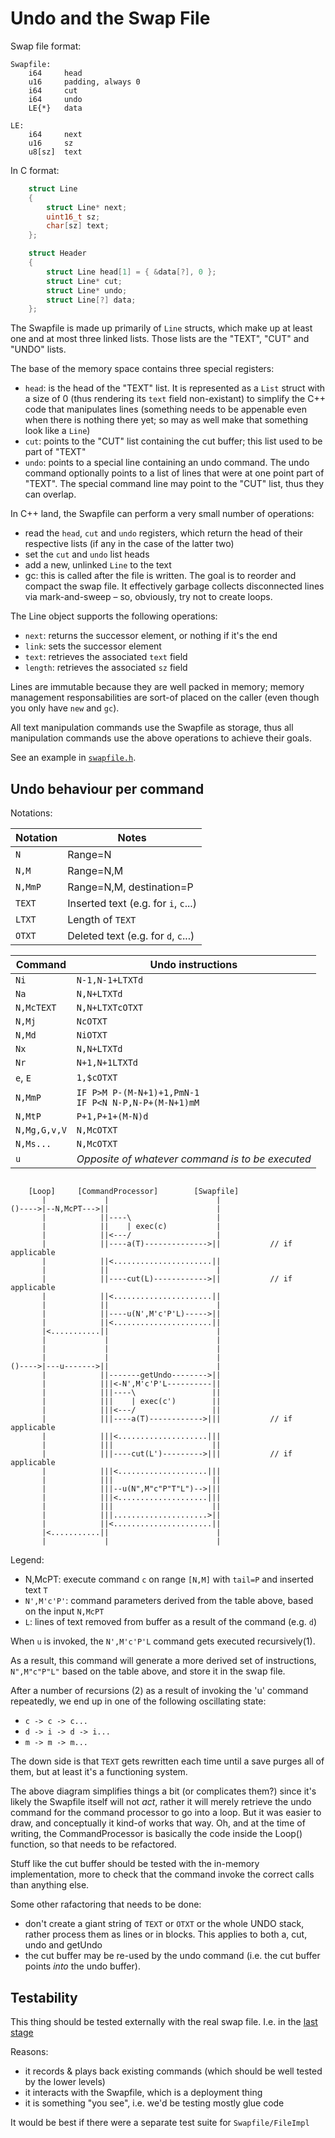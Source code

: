 Undo and the Swap File
======================

Swap file format:

```
Swapfile:
    i64     head
    u16     padding, always 0
    i64     cut
    i64     undo
    LE{*}   data

LE:
    i64     next
    u16     sz
    u8[sz]  text
```

In C format:

```C
    struct Line
    {
        struct Line* next;
        uint16_t sz;
        char[sz] text;
    };

    struct Header
    {
        struct Line head[1] = { &data[?], 0 };
        struct Line* cut;
        struct Line* undo;
        struct Line[?] data;
    };
```

The Swapfile is made up primarily of `Line` structs, which make up
at least one and at most three linked lists. Those lists are the "TEXT",
"CUT" and "UNDO" lists.

The base of the memory space contains three special registers:

+ `head`: is the head of the "TEXT" list. It is represented as a `List` struct with a size of 0 (thus rendering its `text` field non-existant) to simplify the C++ code that manipulates lines (something needs to be appenable even when there is nothing there yet; so may as well make that something look like a `Line`)
+ `cut`: points to the "CUT" list containing the cut buffer; this list used to be part of "TEXT"
+ `undo`: points to a special line containing an undo command. The undo command optionally points to a list of lines that were at one point part of "TEXT". The special command line may point to the "CUT" list, thus they can overlap.

In C++ land, the Swapfile can perform a very small number of operations:

+ read the `head`, `cut` and `undo` registers, which return the head of their respective lists (if any in the case of the latter two)
+ set the `cut` and `undo` list heads
+ add a new, unlinked `Line` to the text
+ gc: this is called after the file is written. The goal is to reorder and compact the swap file. It effectively garbage collects disconnected lines via mark-and-sweep – so, obviously, try not to create loops.

The Line object supports the following operations:

+ `next`: returns the successor element, or nothing if it's the end
+ `link`: sets the successor element
+ `text`: retrieves the associated `text` field
+ `length`: retrieves the associated `sz` field

Lines are immutable because they are well packed in memory; memory management responsabilities are sort-of placed on the caller (even though you only have `new` and `gc`).

All text manipulation commands use the Swapfile as storage, thus all manipulation commands use the above operations to achieve their goals.

See an example in [`swapfile.h`](../swapfile.h).

Undo behaviour per command
--------------------------

Notations:

| Notation      | Notes                                           |
|---------------|-------------------------------------------------|
| `N`           | Range=N                                         |
| `N,M`         | Range=N,M                                       |
| `N,MmP`       | Range=N,M, destination=P                        |
| `TEXT`        | Inserted text (e.g. for `i`, `c`...)            |
| `LTXT`        | Length of `TEXT`                                |
| `OTXT`        | Deleted text (e.g. for `d`, `c`...)             |

| Command       | Undo instructions                               |
|---------------|-------------------------------------------------|
| `Ni`          | `N-1,N-1+LTXTd`                                 |
| `Na`          | `N,N+LTXTd`                                     |
| `N,McTEXT`    | `N,N+LTXTcOTXT`                                 |
| `N,Mj`        | `NcOTXT`                                        |
| `N,Md`        | `NiOTXT`                                        |
| `Nx`          | `N,N+LTXTd`                                     |
| `Nr`          | `N+1,N+1LTXTd`                                  |
| `e`, `E`      | `1,$cOTXT`                                      |
| `N,MmP`       | <span>`IF P>M P-(M-N+1)+1,PmN-1`<br>`IF P<N N-P,N-P+(M-N+1)mM`</span> |
| `N,MtP`       | `P+1,P+1+(M-N)d`                                |
| `N,Mg,G,v,V`  | `N,McOTXT`                                      |
| `N,Ms...`     | `N,McOTXT`                                      |
| `u`           | *Opposite of whatever command is to be executed* |


```

    [Loop]     [CommandProcessor]        [Swapfile]
       |             |                        |
()---->|--N,McPT--->||                        |
       |            ||----\                   |
       |            ||    | exec(c)           |
       |            ||<---/                   |
       |            ||----a(T)-------------->||           // if applicable
       |            ||<......................||
       |            ||                        |
       |            ||----cut(L)------------>||           // if applicable
       |            ||<......................||
       |            ||                        |
       |            ||----u(N',M'c'P'L)----->||
       |            ||<......................||
       |<...........||                        |
       |             |                        |
       |             |                        |
       |             |                        |
()---->|---u------->||                        |
       |            ||-------getUndo-------->||
       |            |||<-N',M'c'P'L----------||
       |            |||----\                 ||
       |            |||    | exec(c')        ||
       |            |||<---/                 ||
       |            |||----a(T)------------>|||           // if applicable
       |            |||<....................|||
       |            |||                      ||
       |            |||----cut(L')--------->|||           // if applicable
       |            |||<....................|||
       |            |||                      ||
       |            |||--u(N",M"c"P"T"L")-->|||
       |            |||<....................|||
       |            |||                      ||
       |            |||.....................>||
       |            ||<......................||
       |<...........||                        |
       |             |                        |
```

Legend:

- N,McPT: execute command `c` on range `[N,M]` with `tail=P` and inserted text `T`
- `N',M'c'P'`: command parameters derived from the table above, based on the input `N,McPT`
- `L`: lines of text removed from buffer as a result of the command (e.g. `d`)

When `u` is invoked, the `N',M'c'P'L` command gets executed recursively(1).

As a result, this command will generate a more derived set of instructions,
`N",M"c"P"L"` based on the table above, and store it in the swap file.

After a number of recursions (2) as a result of invoking the 'u' command
repeatedly, we end up in one of the following oscillating state:

- `c -> c -> c...`
- `d -> i -> d -> i...`
- `m -> m -> m...`

The down side is that `TEXT` gets rewritten each time until a save purges all
of them, but at least it's a functioning system.

The above diagram simplifies things a bit (or complicates them?) since it's
likely the Swapfile itself will not _act_, rather it will merely retrieve
the undo command for the command processor to go into a loop. But it was
easier to draw, and conceptually it kind-of works that way. Oh, and at the
time of writing, the CommandProcessor is basically the code inside the
Loop() function, so that needs to be refactored.

Stuff like the cut buffer should be tested with the in-memory implementation,
more to check that the command invoke the correct calls than anything else.

Some other rafactoring that needs to be done:

- don't create a giant string of `TEXT` or `OTXT` or the whole UNDO stack, rather process them as lines or in blocks. This applies to both a, cut, undo and getUndo
- the cut buffer may be re-used by the undo command (i.e. the cut buffer points *into* the undo buffer).

Testability
-----------

This thing should be tested externally with the real swap file. I.e. in the [last stage](../test/testWriteCommands.cmd)

Reasons:

+ it records & plays back existing commands (which should be well tested by the lower levels)
+ it interacts with the Swapfile, which is a deployment thing
+ it is something "you see", i.e. we'd be testing mostly glue code

It would be best if there were a separate test suite for `Swapfile/FileImpl`

